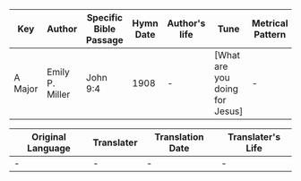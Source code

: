 Key | Author   | Specific Bible Passage     |Hymn Date |Author's life |Tune |Metrical Pattern   |Composer/Source
-- | --------- | ---------------------------|----------|--------------|-----|-------------------|-------------  
A Major |Emily P. Miller |John 9:4 |1908 |- |[What are you doing for Jesus] |- |J. Lincoln Hall

Original Language | Translater | Translation Date   | Translater's Life  
----------------- | --------- | --------------------|-------------     
\- |- |- |-
